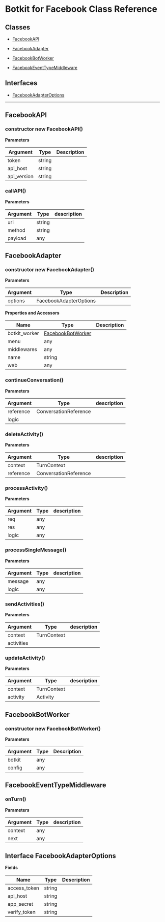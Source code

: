 # Botkit for Facebook Class Reference

## Classes


* <a href="#FacebookAPI">FacebookAPI</a>

* <a href="#FacebookAdapter">FacebookAdapter</a>

* <a href="#FacebookBotWorker">FacebookBotWorker</a>

* <a href="#FacebookEventTypeMiddleware">FacebookEventTypeMiddleware</a>


## Interfaces

* <a href="#FacebookAdapterOptions">FacebookAdapterOptions</a>


---

<a name="FacebookAPI"></a>
## FacebookAPI

### constructor new FacebookAPI()

**Parameters**

| Argument | Type | Description
|--- |--- |---
| token | string | 
| api_host | string | 
| api_version | string | 


<a name="callAPI"></a>
### callAPI()


**Parameters**

| Argument | Type | description
|--- |--- |---
| uri| string | 
| method| string | 
| payload| any | 




<a name="FacebookAdapter"></a>
## FacebookAdapter

### constructor new FacebookAdapter()

**Parameters**

| Argument | Type | Description
|--- |--- |---
| options | [FacebookAdapterOptions](#FacebookAdapterOptions) | 

**Properties and Accessors**

| Name | Type | Description
|--- |--- |---
| botkit_worker | [FacebookBotWorker](#FacebookBotWorker) | 
| menu | any | 
| middlewares | any | 
| name | string | 
| web | any | 

<a name="continueConversation"></a>
### continueConversation()


**Parameters**

| Argument | Type | description
|--- |--- |---
| reference| ConversationReference | 
| logic|  | 



<a name="deleteActivity"></a>
### deleteActivity()


**Parameters**

| Argument | Type | description
|--- |--- |---
| context| TurnContext | 
| reference| ConversationReference | 



<a name="processActivity"></a>
### processActivity()


**Parameters**

| Argument | Type | description
|--- |--- |---
| req| any | 
| res| any | 
| logic| any | 



<a name="processSingleMessage"></a>
### processSingleMessage()


**Parameters**

| Argument | Type | description
|--- |--- |---
| message| any | 
| logic| any | 



<a name="sendActivities"></a>
### sendActivities()


**Parameters**

| Argument | Type | description
|--- |--- |---
| context| TurnContext | 
| activities|  | 



<a name="updateActivity"></a>
### updateActivity()


**Parameters**

| Argument | Type | description
|--- |--- |---
| context| TurnContext | 
| activity| Activity | 




<a name="FacebookBotWorker"></a>
## FacebookBotWorker

### constructor new FacebookBotWorker()

**Parameters**

| Argument | Type | Description
|--- |--- |---
| botkit | any | 
| config | any | 



<a name="FacebookEventTypeMiddleware"></a>
## FacebookEventTypeMiddleware



<a name="onTurn"></a>
### onTurn()


**Parameters**

| Argument | Type | description
|--- |--- |---
| context| any | 
| next| any | 






<a name="FacebookAdapterOptions"></a>
## Interface FacebookAdapterOptions


**Fields**

| Name | Type | Description
|--- |--- |---
| access_token | string | 
| api_host | string | 
| app_secret | string | 
| verify_token | string | 
